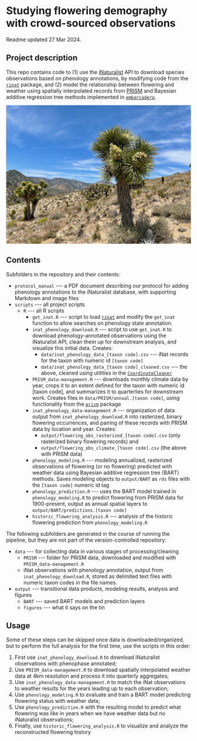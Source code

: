 Studying flowering demography with crowd-sourced observations 
==============================================================

Readme updated 27 Mar 2024. 


Project description
-------------------

This repo contains code to (1) use the [iNaturalist](https://www.inaturalist.org) API to download species observations based on phenology annotations, by modifying code from the [`rinat`](https://cran.r-project.org/web/packages/rinat/index.html) package, and (2) model the relationship between flowering and weather using spatially interpolated records from [PRISM](https://prism.oregonstate.edu) and Bayesian additive regression tree methods implemented in [`embarcadero`](https://github.com/cjcarlson/embarcadero).


![A Joshua tree with, a conical cluster of white-green flowers on one branch and a cluster of green, golf-ball-sized fruits on another](protocol_manual/Joshua_tree_flowering_fruiting.jpeg "A Joshua tree bearing open flowers and mature fruit, in Walker Pass, California")


Contents
--------

Subfolders in the repository and their contents:
 
- `protocol_manual` --- a PDF document describing our protocol for adding phenology annotations to the iNaturalist database, with supporting Markdown and image files
- `scripts` --- all project scripts
	- `R` --- all R scripts
		- `get_inat.R` --- script to load [`rinat`](https://cran.r-project.org/web/packages/rinat/index.html) and modify the `get_inat` function to allow searches on phenology state annotation.
		- `inat_phenology_download.R` --- script to use `get_inat.R` to download phenology-annotated observations using the iNaturalist API, clean them up for downstream analysis, and visualize this initial data. Creates:
			- `data/inat_phenology_data_[taxon code].csv` --- iNat records for the taxon with numeric id `[taxon code]`
			- `data/inat_phenology_data_[taxon code]_cleaned.csv` --- the above, cleaned using utilities in the [`CoordinateCleaner`](https://ropensci.github.io/CoordinateCleaner/)
		- `PRISM_data-management.R` --- downloads monthly climate data by year, crops it to an extent defined for the  taxon with numeric id [taxon code], and summarizes it to quarterlies for downstream work. Creates files in `data/PRISM/annual.[taxon code]`, using functionality from the [`prism`](https://cran.r-project.org/web/packages/prism/index.html) package
		- `inat_phenology_data-management.R` --- organization of data output from `inat_phenology_download.R` into rasterized, binary flowering occurrences, and pairing of these records with PRISM data by location and year. Creates: 
			- `output/flowering_obs_rasterized_[taxon code].csv` (only rasterized binary flowering records) and 
			- `output/flowering_obs_climate_[taxon code].csv` (the above with PRISM data)
		- `phenology_modeling.R` --- modeling annualized, rasterized observations of flowering (or no flowering) predicted with weather data using Bayesian additive regression tree (BART) methods. Saves modeling objects to `output/BART` as `rds` files with the `[taxon code]` numeric id tag
		- `phenology_prediction.R` --- uses the BART model trained in  `phenology_modeling.R` to predict flowering from PRISM data for 1900-present, output as annual spatial layers to `output/BART/predictions.[taxon code]`
		- `historic_flowering_analysis.R` --- analysis of the historic flowering prediction from `phenology_modeling.R`

The following subfolders are generated in the course of running the pipeline, but they are not part of the version-controlled repository:

- `data` --- for collecting data in various stages of processing/cleaning
	- `PRISM` --- folder for PRISM data, downloaded and modified with `PRISM_data-management.R`
	- iNat observations with phenology annotation, output from `inat_phenology_download.R`, stored as delimited text files with numeric taxon codes in the file names. 
- `output` --- transitional data products, modeling results, analysis and figures
	- `BART` --- saved BART models and prediction layers
	- `figures` --- what it says on the tin
	
	
Usage
-----

Some of these steps can be skipped once data is downloaded/organized, but to perform the full analysis for the first time, use the scripts in this order:

1. First use `inat_phenology_download.R` to download iNaturalist observations with phenophase annotated;
2. Use `PRISM_data-management.R` to download spatially interpolated weather data at 4km resolution and process it into quarterly aggregates;
3. Use `inat_phenology_data-management.R` to match the iNat observations to weather results for the years leading up to each observation;
4. Use `phenology_modeling.R` to evaluate and train a BART model predicting flowering status with weather data; 
5. Use `phenology_prediction.R` with the resulting model to predict what flowering was like in years when we have weather data but no iNaturalist observations;
6. Finally, use `historic_flowering_analysis.R` to visualize and analyze the reconstructed flowering history

